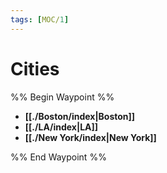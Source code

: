 ```yaml
---
tags: [MOC/1]
---
```

# Cities
%% Begin Waypoint %%
- **[[./Boston/index|Boston]]**
- **[[./LA/index|LA]]**
- **[[./New York/index|New York]]**

%% End Waypoint %%